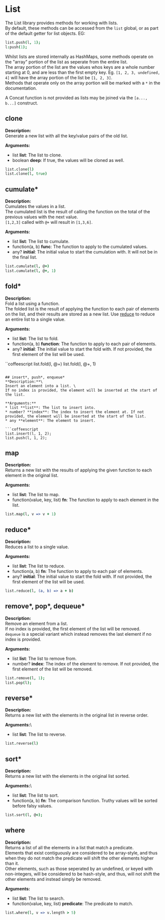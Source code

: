 # List

The List library provides methods for working with lists.\
By default, these methods can be accessed from the `list` global, or as part of the default getter for list objects. EG:
```coffeescript
list.push(l, 1);
l:push(1);
```

Whilst lists are stored internally as HashMaps, some methods operate on the "array" portion of the list as seperate from the entire list.\
The array portion of the list are the values whos keys are a whole number starting at 0, and are less than the first empty key. Eg. `[1, 2, 3, undefined, 4]` will have the array portion of the list be `[1, 2, 3]`.\
Methods that operate only on the array portion will be marked with a `*` in the documentation.

A Concat function is not provided as lists may be joined via the `[a..., b...]` construct.

## clone
**Description:**\
Generate a new list with all the key/value pairs of the old list.

**Arguments:**
* list **list**: The list to clone.
* boolean **deep**: If true, the values will be cloned as well.

```coffeescript
list.clone(l)
list.clone(l, true)
```

## cumulate*
**Description:**\
Cumulates the values in a list.\
The cumulated list is the result of calling the function on the total of the previous values with the next value.\
`[1,2,3]` called with `@+` will result in `[1,3,6]`.

**Arguments:**
* list **list**: The list to cumulate.
* function(a, b) **func**: The function to apply to the cumulated values.
* any? **initial**: The initial value to start the cumulation with. It will not be in the final list.

```coffeescript
list.cumulate(l, @+)
list.cumulate(l, @+, 1)
```

## fold*
**Description:**\
Fold a list using a function.\
The folded list is the result of applying the function to each pair of elements on the list, and their results are stored as a new list. Use [reduce](#reduce) to reduce an entire list to a single value.

**Arguments:**
* list **list**: The list to fold.
* function(a, b) **function**: The function to apply to each pair of elements.
* any? **initial**: The initial value to start the fold with. If not provided, the first element of the list will be used.

``coffeescript
list.fold(l, @+)
list.fold(l, @+, 1)
```

## insert*, push*, enqueue*
**Description:**\
Insert an element into a list. \
If no index is provided, the element will be inserted at the start of the list.

**Arguments:**
* list **list**: The list to insert into.
* number? **index**: The index to insert the element at. If not provided, the element will be inserted at the start of the list.
* any **element**: The element to insert.

```coffeescript
list.insert(l, 1, 2);
list.push(l, 1, 2);
```

## map
**Description:**\
Returns a new list with the results of applying the given function to each element in the original list.

**Arguments:**
* list **list**: The list to map.
* function(value, key, list) **fn**: The function to apply to each element in the list.

```coffeescript
list.map(l, v => v + 1)
```

## reduce*
**Description:**\
Reduces a list to a single value.

**Arguments:**
* list **list**: The list to reduce.
* function(a, b) **fn**: The function to apply to each pair of elements.
* any? **initial**: The initial value to start the fold with. If not provided, the first element of the list will be used.

```coffeescript
list.reduce(l, (a, b) => a + b)
```

## remove*, pop*, dequeue*
**Description:**\
Remove an element from a list.\
If no index is provided, the first element of the list will be removed.\
`dequeue` is a special variant which instead removes the last element if no index is provided.

**Arguments:**
* list **list**: The list to remove from.
* number? **index**: The index of the element to remove. If not provided, the first element of the list will be removed.

```coffeescript
list.remove(l, 1);
list.pop(l);
```

## reverse*
**Description:**\
Returns a new list with the elements in the original list in reverse order.

**Arguments:**\
* list **list**: The list to reverse.

```coffeescript
list.reverse(l)
```

## sort*
**Description:**\
Returns a new list with the elements in the original list sorted.

**Arguments:**\
* list **list**: The list to sort.
* function(a, b) **fn**: The comparison function. Truthy values will be sorted before falsy values.

```coffeescript
list.sort(l, @<);
```

## where
**Description:**\
Returns a list of all the elements in a list that match a predicate.\
Elements that exist contiguously are considered to be array-style, and thus when they do not match the predicate will shift the other elements higher than it.\
Other elements, such as those seperated by an undefined, or keyed with non-integers, will be considered to be hash-style, and thus, will not shift the other elements and instead simply be removed.

**Arguments:**
* list **list**: The list to search.
* function(value, key, list) **predicate**: The predicate to match.

```coffeescript
list.where(l, v => v.length > 5)
```
